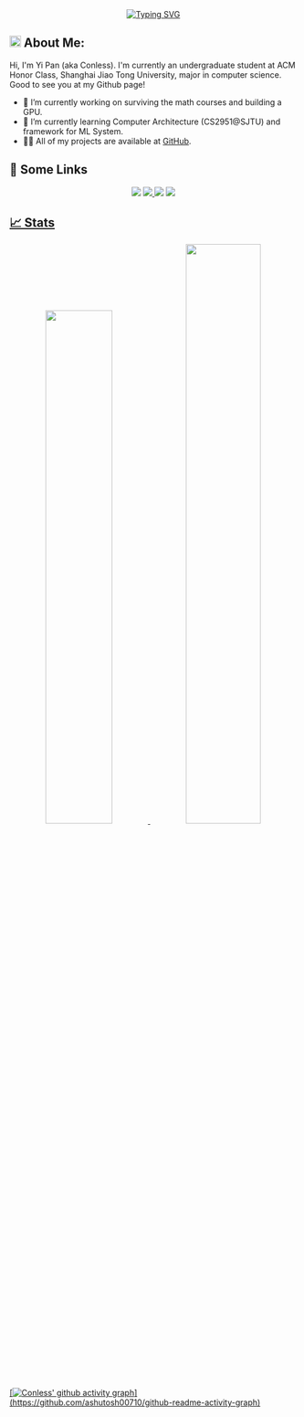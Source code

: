 <div align="center">
<a href="https://git.io/typing-svg"><img src="https://readme-typing-svg.herokuapp.com?font=Fira+Code&weight=600&size=35&pause=1000&color=000000&width=650&height=80&lines=Hello%F0%9F%91%8B%2C+I'm+Conless+%F0%9F%8E%AF%EF%B8%8F%F0%9F%9A%80%EF%B8%8F" alt="Typing SVG" /></a>
</div>

## <img src="https://media.giphy.com/media/WUlplcMpOCEmTGBtBW/giphy.gif" width="20"> **About Me:**

<!-- <img align="right" alt="coding" width="250" src="https://media.giphy.com/media/lP8xu5t2DLGG045H8F/giphy.gif"> -->
Hi, I'm Yi Pan (aka Conless). I'm currently an undergraduate student at ACM Honor Class, Shanghai Jiao Tong University, major in computer science. Good to see you at my Github page!


- 🔭 I’m currently working on surviving the math courses and building a GPU.
- 🌱 I’m currently learning Computer Architecture (CS2951@SJTU) and framework for ML System.
- 👨‍💻 All of my projects are available at [GitHub](https://github.com/Conless?tab=repositories).

## 🔗 Some Links
<div align="center">
<a href="https://conless.dev"><img src="https://img.shields.io/badge/My%20Website-black?style=flat-square&logo=vercel&logoColor=white"></a> <a href="https://github.com/Conless/"><img src="https://img.shields.io/badge/Github-black?style=flat-square&logo=github&logoColor=white"> <a href="https://www.zhihu.com/"><img src="https://img.shields.io/badge/ZhiHu-black?style=flat-square&logo=zhihu&logoColor=white"></a> <a href="https://twitter.com/conlesspan"><img src="https://img.shields.io/badge/Twitter-black?style=flat-square&logo=Twitter&logoColor=white">
</div>

## 📈 Stats

<p align="center"> 
  <img width="48%" src="https://github-readme-stats.vercel.app/api?username=Conless&show_icons=true&theme=tokyonight" />
  <img width="51%" src="https://github-readme-streak-stats.herokuapp.com/?user=Conless&theme=tokyonight" />
</p>

[![Conless' github activity graph](https://github-readme-activity-graph.cyclic.app/graph?username=Conless&bg_color=0f2d3d&color=1cadfb&line=1cadfb&point=1cadfb&area=true&hide_border=true")](https://github.com/ashutosh00710/github-readme-activity-graph)

